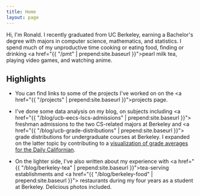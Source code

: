 ```yaml
---
title: Home
layout: page
---
```


Hi, I'm Ronald. I recently graduated from UC Berkeley, earning a Bachelor's
degree with majors in computer science, mathematics, and statistics.
I spend much of my unproductive time cooking or eating food, finding or drinking
<a href="{{ "/pmt" | prepend:site.baseurl }}">pearl milk tea</a>,
playing video games, and watching anime.

## Highlights

* You can find links to some of the projects I've worked on on the
<a href="{{ "/projects" | prepend:site.baseurl }}">projects page</a>.

* I've done some data analysis on my blog, on subjects including
<a href="{{ "/blog/ucb-eecs-lscs-admissions" | prepend:site.baseurl }}">
freshman admissions to the two CS-related majors at Berkeley</a> and
<a href="{{ "/blog/ucb-grade-distributions" | prepend:site.baseurl }}">
grade distributions for undergraduate courses at Berkeley</a>. I
expanded on the latter topic by contributing to a
<a href="http://projects.dailycal.org/grades/">visualization of
grade averages for the Daily Californian</a>.

* On the lighter side, I've also written about my experience with
<a href="{{ "/blog/berkeley-tea" | prepend:site.baseurl }}">tea-serving
establishments</a> and <a href="{{ "/blog/berkeley-food" | prepend:site.baseurl }}">
restaurants</a> during my four years as a student at Berkeley.
Delicious photos included.